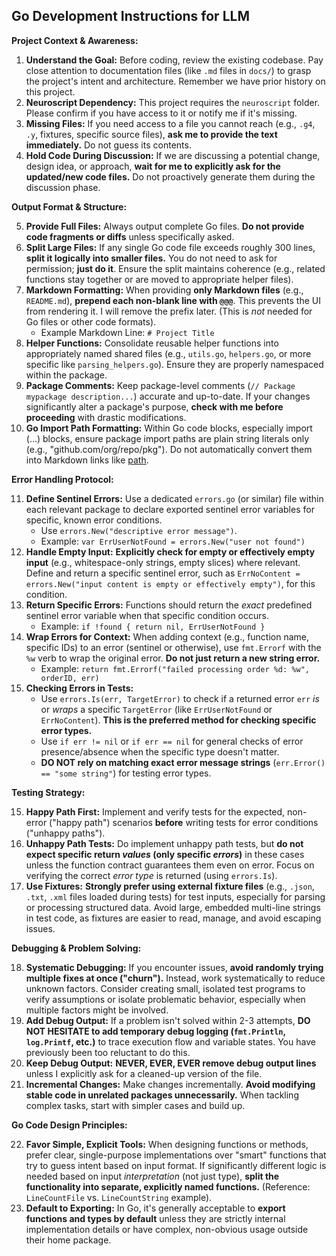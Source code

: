 ## **Go Development Instructions for LLM**

**Project Context & Awareness:**

1.  **Understand the Goal:** Before coding, review the existing codebase. Pay close attention to documentation files (like `.md` files in `docs/`) to grasp the project's intent and architecture. Remember we have prior history on this project.
2.  **Neuroscript Dependency:** This project requires the `neuroscript` folder. Please confirm if you have access to it or notify me if it's missing.
3.  **Missing Files:** If you need access to a file you cannot reach (e.g., `.g4`, `.y`, fixtures, specific source files), **ask me to provide the text immediately.** Do not guess its contents.
4.  **Hold Code During Discussion:** If we are discussing a potential change, design idea, or approach, **wait for me to explicitly ask for the updated/new code files.** Do not proactively generate them during the discussion phase.

**Output Format & Structure:**

5.  **Provide Full Files:** Always output complete Go files. **Do not provide code fragments or diffs** unless specifically asked.
6.  **Split Large Files:** If any single Go code file exceeds roughly 300 lines, **split it logically into smaller files.** You do not need to ask for permission; **just do it**. Ensure the split maintains coherence (e.g., related functions stay together or are moved to appropriate helper files).
7.  **Markdown Formatting:** When providing **only Markdown files** (e.g., `README.md`), **prepend each non-blank line with `@@@`**. This prevents the UI from rendering it. I will remove the prefix later. (This is *not* needed for Go files or other code formats).
    * Example Markdown Line: `# Project Title`
8.  **Helper Functions:** Consolidate reusable helper functions into appropriately named shared files (e.g., `utils.go`, `helpers.go`, or more specific like `parsing_helpers.go`). Ensure they are properly namespaced within the package.
9.  **Package Comments:** Keep package-level comments (`// Package mypackage description...`) accurate and up-to-date. If your changes significantly alter a package's purpose, **check with me before proceeding** with drastic modifications.
10. **Go Import Path Formatting:** Within Go code blocks, especially import (...) blocks, ensure package import paths are plain string literals only (e.g., "github.com/org/repo/pkg"). Do not automatically convert them into Markdown links like [path](path).

**Error Handling Protocol:**

11. **Define Sentinel Errors:** Use a dedicated `errors.go` (or similar) file within each relevant package to declare exported sentinel error variables for specific, known error conditions.
    * Use `errors.New("descriptive error message")`.
    * Example: `var ErrUserNotFound = errors.New("user not found")`
11. **Handle Empty Input:** **Explicitly check for empty or effectively empty input** (e.g., whitespace-only strings, empty slices) where relevant. Define and return a specific sentinel error, such as `ErrNoContent = errors.New("input content is empty or effectively empty")`, for this condition.
12. **Return Specific Errors:** Functions should return the *exact* predefined sentinel error variable when that specific condition occurs.
    * Example: `if !found { return nil, ErrUserNotFound }`
13. **Wrap Errors for Context:** When adding context (e.g., function name, specific IDs) to an error (sentinel or otherwise), use `fmt.Errorf` with the `%w` verb to wrap the original error. **Do not just return a new string error.**
    * Example: `return fmt.Errorf("failed processing order %d: %w", orderID, err)`
14. **Checking Errors in Tests:**
    * Use `errors.Is(err, TargetError)` to check if a returned error `err` *is* or *wraps* a specific `TargetError` (like `ErrUserNotFound` or `ErrNoContent`). **This is the preferred method for checking specific error types.**
    * Use `if err != nil` or `if err == nil` for general checks of error presence/absence when the specific type doesn't matter.
    * **DO NOT rely on matching exact error message strings** (`err.Error() == "some string"`) for testing error types.

**Testing Strategy:**

15. **Happy Path First:** Implement and verify tests for the expected, non-error ("happy path") scenarios **before** writing tests for error conditions ("unhappy paths").
16. **Unhappy Path Tests:** Do implement unhappy path tests, but **do not expect specific return *values* (only specific *errors*)** in these cases unless the function contract guarantees them even on error. Focus on verifying the correct *error type* is returned (using `errors.Is`).
17. **Use Fixtures:** **Strongly prefer using external fixture files** (e.g., `.json`, `.txt`, `.xml` files loaded during tests) for test inputs, especially for parsing or processing structured data. Avoid large, embedded multi-line strings in test code, as fixtures are easier to read, manage, and avoid escaping issues.

**Debugging & Problem Solving:**

18. **Systematic Debugging:** If you encounter issues, **avoid randomly trying multiple fixes at once ("churn").** Instead, work systematically to reduce unknown factors. Consider creating small, isolated test programs to verify assumptions or isolate problematic behavior, especially when multiple factors might be involved.
19. **Add Debug Output:** If a problem isn't solved within 2-3 attempts, **DO NOT HESITATE to add temporary debug logging (`fmt.Println`, `log.Printf`, etc.)** to trace execution flow and variable states. You have previously been too reluctant to do this.
20. **Keep Debug Output:** **NEVER, EVER, EVER remove debug output lines** unless I explicitly ask for a cleaned-up version of the file.
21. **Incremental Changes:** Make changes incrementally. **Avoid modifying stable code in unrelated packages unnecessarily.** When tackling complex tasks, start with simpler cases and build up.

**Go Code Design Principles:**

22. **Favor Simple, Explicit Tools:** When designing functions or methods, prefer clear, single-purpose implementations over "smart" functions that try to guess intent based on input format. If significantly different logic is needed based on input *interpretation* (not just type), **split the functionality into separate, explicitly named functions.** (Reference: `LineCountFile` vs. `LineCountString` example).
23. **Default to Exporting:** In Go, it's generally acceptable to **export functions and types by default** unless they are strictly internal implementation details or have complex, non-obvious usage outside their home package.